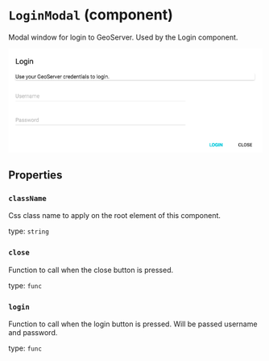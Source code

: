 `LoginModal` (component)
========================

Modal window for login to GeoServer. Used by the Login component.

![LoginModal](../LoginModal.png)

Properties
----------

### `className`

Css class name to apply on the root element of this component.

type: `string`


### `close`

Function to call when the close button is pressed.

type: `func`



### `login`

Function to call when the login button is pressed. Will be passed username and password.

type: `func`

